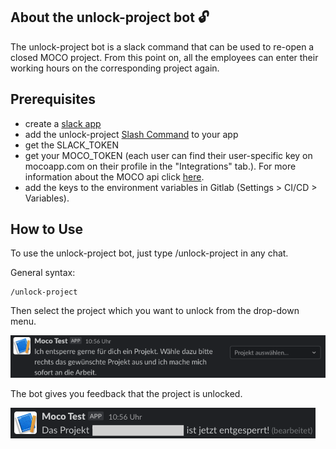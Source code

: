 ## About the unlock-project bot :unlock:

The unlock-project bot is a slack command that can be used to re-open a closed MOCO project. From this point on, all the employees can enter their working hours on the corresponding project again.

## Prerequisites

- create a [slack app](https://api.slack.com/authentication/basics)
- add the unlock-project [Slash Command](https://api.slack.com/interactivity/slash-commands) to your app
- get the SLACK_TOKEN
- get your MOCO_TOKEN (each user can find their user-specific key on mocoapp.com on their profile in the "Integrations" tab.). For more information about the MOCO api click [here](https://github.com/hundertzehn/mocoapp-api-docs).
- add the keys to the environment variables in Gitlab (Settings > CI/CD > Variables).

## How to Use

To use the unlock-project bot, just type /unlock-project in any chat.

General syntax:

```
/unlock-project
```

Then select the project which you want to unlock from the drop-down menu.

![lock-project](unlock-project.png)

The bot gives you feedback that the project is unlocked.

![lock-project](unlock-project2.png)

